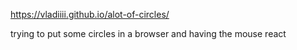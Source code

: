 https://vladiiii.github.io/alot-of-circles/

trying to put some circles in a browser and having the mouse react
